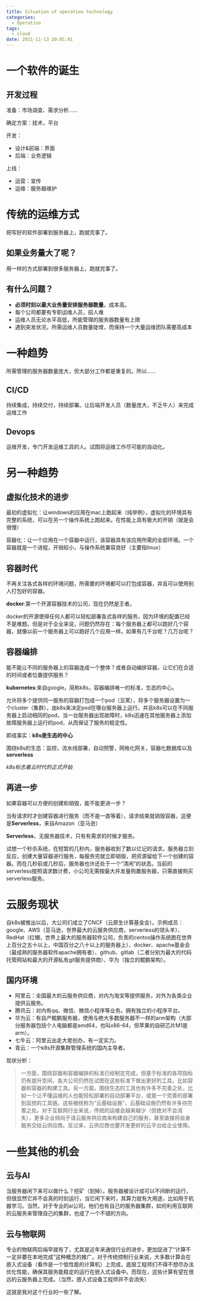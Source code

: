```yaml
---
title: Situation of operation technology
categories:
  - Operation
tags: 
  - cloud
date: 2021-11-13 20:01:01
---
```

# 一个软件的诞生

## 开发过程

准备：市场调查、需求分析……

确定方案：技术，平台

开发：

- 设计&前端：界面
- 后端：业务逻辑

上线：

- 运营：宣传
- 运维：服务器维护

# 传统的运维方式

把写好的软件部署到服务器上，跑就完事了。

## 如果业务量大了呢？

用一样的方式部署到很多服务器上，跑就完事了。

## 有什么问题？

- **必须时刻以最大业务量安排服务器数量**，成本高。
- 每个公司都要有专职运维人员，招人难
- 运维人员无论水平高低，所能管理的服务器数量有上限
- 遇到突发状况，所需运维人员数量陡增，而保持一个大量运维团队需要高成本

# 一种趋势

所需管理的服务器数量庞大，但大部分工作都是重复的。所以……

## CI/CD

持续集成，持续交付，持续部署。让后端开发人员（数量庞大，不乏牛人）来完成运维工作

## Devops

运维开发，专门开发运维工具的人。试图将运维工作尽可能的自动化。

# 另一种趋势

## 虚拟化技术的进步

最初的虚拟化：让windows的应用在mac上跑起来（纯举例），虚拟化的环境具有完整的系统，可以在另一个操作系统上跑起来。在性能上具有极大的开销（就是会很慢）

容器化：让一个应用在一个容器中运行，该容器具有该应用所需的全部环境。一个容器就是一个进程，开销较小，与操作系统兼容良好（主要指linux）

## 容器时代

不再关注各式各样的环境问题，所需要的环境都可以打包成容器，并且可以使用别人打包好的容器。

**docker**:第一个开源容器技术的公司，现在仍然是王者。

docker的开源使得任何人都可以轻松部署各式各样的服务，因为环境的配置已经不是难题。但是对于企业来说，问题仍然存在：每个服务器上都可以跑好几个容器，就像以前一个服务器上可以跑好几个应用一样。如果有几千台呢？几万台呢？

## 容器编排

能不能让不同的服务器上的容器连成一个整体？或者自动编排容器，让它们在合适的时间或者位置提供服务？

**kubernetes**:来自google，简称k8s，容器编排唯一的标准，生态的中心。

允许将多个提供同一服务的容器打包成一个pod（豆荚），将多个服务器设置为一个cluster（集群），由k8s来决定pod在哪台服务器上运行。并且k8s可以在不同服务器上启动相同的pod，当一台服务器出现故障时，k8s迅速在其他服务器上添加故障服务器上运行的pod，从而保证了服务的稳定性。

即成事实：**k8s是生态的中心**

围绕k8s的生态：监控，流水线部署，自动预警，网格化网关，容器化数据库以及**serverless**

*k8s标志着云时代的正式开始*

## 再进一步

如果容器可以方便的创建和销毁，能不能更进一步？

当有请求时才创建容器进行服务（而不是一直等着），请求结束就销毁容器，这便是**Serverless**，来自Amazon（亚马逊）

**Serverless**，无服务器技术，只有有需求的时候才服务。

试想一个秒杀系统，在短暂的几秒内，服务器收到了数以亿记的请求，服务器立刻反应，创建大量容器进行服务，每服务完就立即销毁，把资源留给下一个创建的容器。而在几秒前或几秒后，服务器也许还处于一个“清闲”的状态。当前的serverless按照请求数计费，小公司无需按最大并发量购置服务器，只需直接购买serverless服务。

# 云服务现状

自k8s被推出以后，大公司们成立了CNCF（云原生计算基金会）。示例成员：google、AWS（亚马逊，世界最大的云服务供应商，serverless的领头羊）、RedHat（红帽，世界上最大的服务器软件公司，负责的centos操作系统跑在世界上百分之五十以上，中国百分之八十以上的服务器上）、docker、apache基金会（最成熟的服务器软件apache拥有者）、github、gitlab（二者分别为最大的代码托管网站和最大的开源私有git服务提供商）、华为（独立的鲲鹏架构）。

## 国内环境

- 阿里云：全国最大的云服务供应商，对内为淘宝等提供服务，对外为各类企业提供云服务。
- 腾讯云：对内有qq、微信、微信小程序等业务。拥有独立的小程序平台。
- 华为云：有自产鲲鹏服务器，使用与绝大多数服务器不一样的arm架构（大部分服务器包括个人电脑都是amd64，也叫x86-64，但苹果的自研芯片M1是arm）。
- 七牛云：阿里云出走大佬创办，有一定实力。
- 青云：一个k8s开源集群管理系统的国内主导者。

现状分析：

> 一方面，围绕容器和容器编排的标准已经制定完成，但基于标准的各项指标仍有提升空间，各大公司仍然在试图在这些标准下做出更好的工具，比如容器和容器的构建工具。另一方面，围绕生态的工具也有许多不完善之处，比如一个让不懂运维的人也能轻松部署的自动部署平台，或是一个完善的部署到监控的工具链。这些被统称为“云基础设施”，云基础设施仍然有许多待完善之处。对于互联网行业来说，传统的运维会越来越少（但绝对不会消失），更多企业倾向于请云服务供应商来构建自己的服务，甚至直接将自身服务交给云供应商。反过来，云供应商也要开发更好的云平台给企业使用。

# 一些其他的机会

## 云与AI

当服务器闲下来可以做什么？挖矿（划掉）。服务器被设计成可以不间断的运行，但很显然它并不会真的时刻运行，当它闲下来时，其算力就有大用途，比如用于机器学习。当然，对于专业的ai公司，他们也有自己的服务器集群，如何利用互联网的云服务来管理自己的集群，也成了一个不错的方向。

## 云与物联网

专业的物联网后端早就有了，尤其是近年来通信行业的进步，更加促进了“计算不一定非要在本地完成”这种概念的推广。对于传统控制行业来说，大多数计算会在嵌入式设备（看作是一个低性能的计算机）上完成，底层工程师们不得不想尽办法优化性能，确保其服务能稳定的运行在嵌入式设备中。而现在，这些计算有望在很远的云服务器上完成。（当然，嵌入式设备工程师并不会消失）

这就是我对这个行业的一些了解。